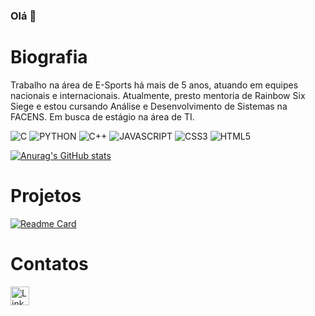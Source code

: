 ### Olá 👋

# Biografia

Trabalho na área de E-Sports há mais de 5 anos, atuando em equipes nacionais e internacionais. Atualmente, presto mentoria de Rainbow Six Siege e estou cursando Análise e Desenvolvimento de Sistemas na FACENS. Em busca de estágio na área de TI.

![C](https://img.shields.io/badge/C-00599C?style=for-the-badge&logo=c&logoColor=white)
![PYTHON](https://img.shields.io/badge/Python-FFD43B?style=for-the-badge&logo=python&logoColor=blue)
![C++](https://img.shields.io/badge/C%2B%2B-00599C?style=for-the-badge&logo=c%2B%2B&logoColor=white)
![JAVASCRIPT](https://img.shields.io/badge/JavaScript-323330?style=for-the-badge&logo=javascript&logoColor=F7DF1E)
![CSS3](https://img.shields.io/badge/CSS3-1572B6?style=for-the-badge&logo=css3&logoColor=white)
![HTML5](https://img.shields.io/badge/HTML5-E34F26?style=for-the-badge&logo=html5&logoColor=white)

[![Anurag's GitHub stats](https://github-readme-stats.vercel.app/api?username=pedropzd&theme=dracula)](https://github.com/anuraghazra/github-readme-stats)

# Projetos

[![Readme Card](https://github-readme-stats.vercel.app/api/pin/?username=pedropzd&repo=pedropzd.github.io)](https://github.com/anuraghazra/github-readme-stats)

# Contatos

[<img src='https://img.shields.io/badge/LinkedIn-0077B5?style=for-the-badge&logo=linkedin&logoColor=white' alt='Linkedin' height='30'>](linkedin.com/in/pzddr6)
